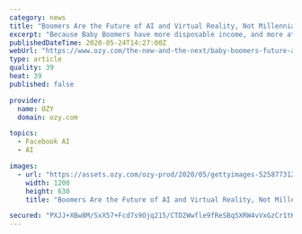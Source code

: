 ```yaml
---
category: news
title: "Boomers Are the Future of AI and Virtual Reality, Not Millennials"
excerpt: "Because Baby Boomers have more disposable income, and more at stake, when it comes to futuristic tech. A growing number of firms are developing tech targeted specifically at older people — from speech recognition and robotic assistants to entertainment."
publishedDateTime: 2020-05-24T14:27:00Z
webUrl: "https://www.ozy.com/the-new-and-the-next/baby-boomers-future-artificial-intelligence-virtual-reality-tech-millennials/269977/"
type: article
quality: 39
heat: 39
published: false

provider:
  name: OZY
  domain: ozy.com

topics:
  - Facebook AI
  - AI

images:
  - url: "https://assets.ozy.com/ozy-prod/2020/05/gettyimages-525877312.jpg?width=1200&height=630&fit=cover"
    width: 1200
    height: 630
    title: "Boomers Are the Future of AI and Virtual Reality, Not Millennials"

secured: "PXJJ+XBw8M/SxX57+Fcd7s9Ojq215/CTD2Wwfle9fReSBq5XRW4vVxGzCr1tKRPTbd+DkowFA6rc7kpu16mj0hM1Qv9uxhuTKMxRDMbhFB4IajkcJFy/pI8qCxWjJfswWztmZk3p9AXiFUd9sjxFPmJq7dx9+Xut5BbyruwBTjoY5xtge/emqXMhq2wN8ZH/fNXf/1k+KQb0RpKzGxURqkiKY1Ihy8SASisimGAv0BxK5dgHQqENZlor5E2JcksiCYT41xY1WEtVtVYLQEFlUk3+TcgYXHTV2P/wFM1BOdZkYo6uXXQJ8OuAWcoECOW+;zWgPmqMCdVU5jsIilc2O+Q=="
---
```


